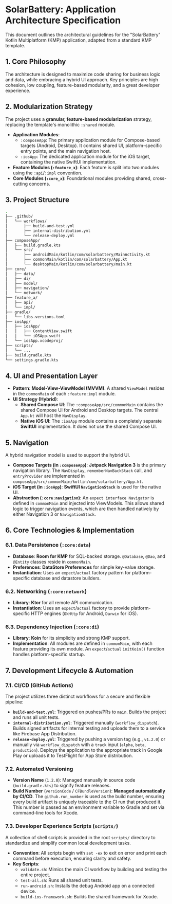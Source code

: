 # SolarBattery: Application Architecture Specification

This document outlines the architectural guidelines for the "SolarBattery" Kotlin Multiplatform (KMP) application, adapted from a standard KMP template.

## 1. Core Philosophy

The architecture is designed to maximize code sharing for business logic and data, while embracing a hybrid UI approach. Key principles are high cohesion, low coupling, feature-based modularity, and a great developer experience.

## 2. Modularization Strategy

The project uses a **granular, feature-based modularization** strategy, replacing the template's monolithic `:shared` module.

* **Application Modules**:
    * `:composeApp`: The primary application module for Compose-based targets (Android, Desktop). It contains shared UI, platform-specific entry points, and the main navigation host.
    * `:iosApp`: The dedicated application module for the iOS target, containing the native SwiftUI implementation.
* **Feature Modules (`:feature_x`)**: Each feature is split into two modules using the `:api`/`:impl` convention.
* **Core Modules (`:core_x`)**: Foundational modules providing shared, cross-cutting concerns.

## 3. Project Structure

```sh
.
├── .github/
│   └── workflows/
│       ├── build-and-test.yml
│       ├── internal-distribution.yml
│       └── release-deploy.yml
├── composeApp/
│   ├── build.gradle.kts
│   └── src/
│       ├── androidMain/kotlin/com/solarbattery/MainActivity.kt
│       ├── commonMain/kotlin/com/solarbattery/App.kt
│       └── desktopMain/kotlin/com/solarbattery/main.kt
├── core/
│   ├── data/
│   ├── di/
│   ├── model/
│   ├── navigation/
│   └── network/
├── feature_a/
│   ├── api/
│   └── impl/
├── gradle/
│   └── libs.versions.toml
├── iosApp/
│   ├── iosApp/
│   │   ├── ContentView.swift
│   │   └── iOSApp.swift
│   └── iosApp.xcodeproj/
├── scripts/
│   └── ...
├── build.gradle.kts
└── settings.gradle.kts
```

## 4. UI and Presentation Layer

* **Pattern**: **Model-View-ViewModel (MVVM)**. A shared `ViewModel` resides in the `commonMain` of each `:feature:impl` module.
* **UI Strategy (Hybrid)**:
    * **Shared Compose UI**: The `:composeApp/src/commonMain` contains the shared Compose UI for Android and Desktop targets. The central `App.kt` will host the `NavDisplay`.
    * **Native iOS UI**: The `:iosApp` module contains a completely separate **SwiftUI** implementation. It does not use the shared Compose UI.

## 5. Navigation

A hybrid navigation model is used to support the hybrid UI.
* **Compose Targets (in `:composeApp`)**: **Jetpack Navigation 3** is the primary navigation library. The `NavDisplay`, `rememberNavBackStack` call, and `entryProvider` are implemented in `composeApp/src/commonMain/kotlin/com/solarbattery/App.kt`.
* **iOS Target (in `:iosApp`)**: **SwiftUI `NavigationStack`** is used for the native UI.
* **Abstraction (`:core:navigation`)**: An `expect interface Navigator` is defined in `commonMain` and injected into ViewModels. This allows shared logic to trigger navigation events, which are then handled natively by either Navigation 3 or `NavigationStack`.

## 6. Core Technologies & Implementation

### 6.1. Data Persistence (`:core:data`)
* **Database**: **Room for KMP** for SQL-backed storage. `@Database`, `@Dao`, and `@Entity` classes reside in `commonMain`.
* **Preferences**: **DataStore Preferences** for simple key-value storage.
* **Instantiation**: Uses an `expect`/`actual` factory pattern for platform-specific database and datastore builders.

### 6.2. Networking (`:core:network`)
* **Library**: **Ktor** for all remote API communication.
* **Instantiation**: Uses an `expect`/`actual` factory to provide platform-specific HTTP engines (`OkHttp` for Android, `Darwin` for iOS).

### 6.3. Dependency Injection (`:core:di`)
* **Library**: **Koin** for its simplicity and strong KMP support.
* **Implementation**: All modules are defined in `commonMain`, with each feature providing its own module. An `expect`/`actual` `initKoin()` function handles platform-specific startup.

## 7. Development Lifecycle & Automation

### 7.1. CI/CD (GitHub Actions)
The project utilizes three distinct workflows for a secure and flexible pipeline:
* **`build-and-test.yml`**: Triggered on pushes/PRs to `main`. Builds the project and runs all unit tests.
* **`internal-distribution.yml`**: Triggered manually (`workflow_dispatch`). Builds signed artifacts for internal testing and uploads them to a service like Firebase App Distribution.
* **`release-deploy.yml`**: Triggered by pushing a version tag (e.g., `v1.2.0`) or manually via `workflow_dispatch` with a `track` input (`alpha`, `beta`, `production`). Deploys the application to the appropriate track in Google Play or uploads it to TestFlight for App Store distribution.

### 7.2. Automated Versioning
* **Version Name** (`1.2.0`): Managed manually in source code (`build.gradle.kts`) to signify feature releases.
* **Build Number** (`versionCode` / `CFBundleVersion`): **Managed automatically by CI/CD**. The `github.run_number` is used as the build number, ensuring every build artifact is uniquely traceable to the CI run that produced it. This number is passed as an environment variable to Gradle and set via command-line tools for Xcode.

### 7.3. Developer Experience Scripts (`scripts/`)
A collection of shell scripts is provided in the root `scripts/` directory to standardize and simplify common local development tasks.
* **Convention**: All scripts begin with `set -ex` to exit on error and print each command before execution, ensuring clarity and safety.
* **Key Scripts**:
    * `validate.sh`: Mimics the main CI workflow by building and testing the entire project.
    * `test-all.sh`: Runs all shared unit tests.
    * `run-android.sh`: Installs the debug Android app on a connected device.
    * `build-ios-framework.sh`: Builds the shared framework for Xcode.
